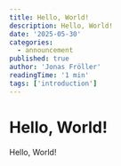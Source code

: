 ```yaml
---
title: Hello, World!
description: Hello, World!
date: '2025-05-30'
categories:
  - announcement
published: true
author: 'Jonas Fröller'
readingTime: '1 min'
tags: ['introduction']
---
```


# Hello, World!

Hello, World!
